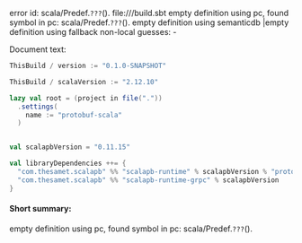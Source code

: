 error id: scala/Predef.`???`().
file://<WORKSPACE>/build.sbt
empty definition using pc, found symbol in pc: scala/Predef.`???`().
empty definition using semanticdb
|empty definition using fallback
non-local guesses:
	 -

Document text:

```scala
ThisBuild / version := "0.1.0-SNAPSHOT"

ThisBuild / scalaVersion := "2.12.10"

lazy val root = (project in file("."))
  .settings(
    name := "protobuf-scala"
  )


val scalapbVersion = "0.11.15"

val libraryDependencies ++= {
  "com.thesamet.scalapb" %% "scalapb-runtime" % scalapbVersion % "protobuf",
  "com.thesamet.scalapb" %% "scalapb-runtime-grpc" % scalapbVersion
}

```

#### Short summary: 

empty definition using pc, found symbol in pc: scala/Predef.`???`().